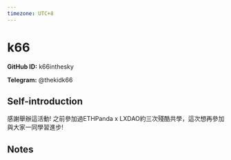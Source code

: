```yaml
---
timezone: UTC+8
---
```


# k66

**GitHub ID:** k66inthesky

**Telegram:** @thekidk66

## Self-introduction

感謝舉辦這活動! 之前參加過ETHPanda x LXDAO約三次殘酷共學，這次想再參加與大家一同學習進步!

## Notes

<!-- Content_START -->


<!-- Content_END -->
